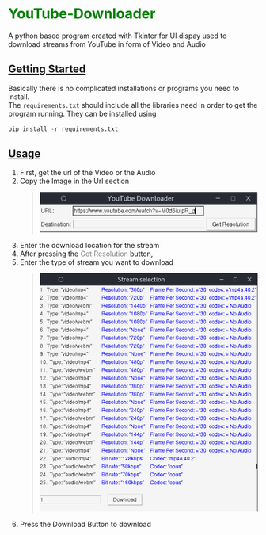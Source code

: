 # <b style="color:green"> YouTube-Downloader </b>
A python based program created with Tkinter for UI dispay used to download streams from YouTube in form of Video and Audio

## <u>Getting Started</u>
Basically there is no complicated installations or programs you need to install. <br/>
The 
``` requirements.txt ``` should include all the libraries need in order to get the program running. They can be installed using 

``` python
pip install -r requirements.txt
```

## <u>Usage</u>
1. First, get the url of the Video or the Audio 
2. Copy the Image in the Url section <br/>
    > ![url picture](pics/url.png)
3. Enter the download location for the stream 
4. After pressing the <span style="color:gray">Get Resolution </span>button, 
5. Enter the type of stream you want to download 
    > ![stream](pics/stream.png)
6. Press the Download Button to download
